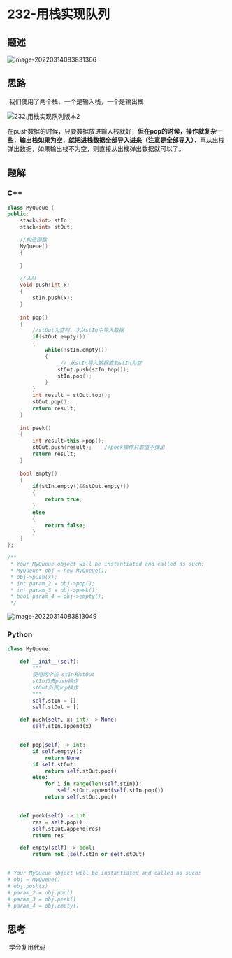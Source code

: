# 232-用栈实现队列

## 题述

![image-20220314083831366](https://happygoing.oss-cn-beijing.aliyuncs.com/img/image-20220314083831366.png)

## 思路

​	我们使用了两个栈，一个是输入栈，一个是输出栈

![232.用栈实现队列版本2](https://code-thinking.cdn.bcebos.com/gifs/232.%E7%94%A8%E6%A0%88%E5%AE%9E%E7%8E%B0%E9%98%9F%E5%88%97%E7%89%88%E6%9C%AC2.gif)

​	在push数据的时候，只要数据放进输入栈就好，**但在pop的时候，操作就复杂一些，输出栈如果为空，就把进栈数据全部导入进来（注意是全部导入）**，再从出栈弹出数据，如果输出栈不为空，则直接从出栈弹出数据就可以了。

## 题解

### C++

```C++
class MyQueue {
public:
    stack<int> stIn;
    stack<int> stOut;

    //构造函数
    MyQueue() 
    {

    }
    
    //入队
    void push(int x) 
    {   
        stIn.push(x);
    }
    
    int pop() 
    {
        //stOut为空时，才从stIn中导入数据
        if(stOut.empty())
        {
            while(!stIn.empty())
            {
                 // 从stIn导入数据直到stIn为空
                stOut.push(stIn.top());
                stIn.pop();
            }
        }
        int result = stOut.top();
        stOut.pop();
        return result;
    }
    
    int peek() 
    {
        int result=this->pop();
        stOut.push(result);    //peek操作只取值不弹出
        return result;
    }
    
    bool empty() 
    {
        if(stIn.empty()&&stOut.empty())
        {
            return true;
        }
        else
        {
            return false;
        }
    }
};

/**
 * Your MyQueue object will be instantiated and called as such:
 * MyQueue* obj = new MyQueue();
 * obj->push(x);
 * int param_2 = obj->pop();
 * int param_3 = obj->peek();
 * bool param_4 = obj->empty();
 */
```

![image-20220314083813049](https://happygoing.oss-cn-beijing.aliyuncs.com/img/image-20220314083813049.png)

### Python

```python
class MyQueue:

    def __init__(self):
        """
        使用两个栈 stIn和stOut
        stIn负责push操作
        stOut负责pop操作
        """
        self.stIn = []
        self.stOut = []

    def push(self, x: int) -> None:
        self.stIn.append(x)


    def pop(self) -> int:
        if self.empty():
            return None
        if self.stOut:
            return self.stOut.pop()
        else:
            for i in range(len(self.stIn)):
                self.stOut.append(self.stIn.pop())
            return self.stOut.pop()


    def peek(self) -> int:
        res = self.pop()
        self.stOut.append(res)
        return res

    def empty(self) -> bool:
        return not (self.stIn or self.stOut)


# Your MyQueue object will be instantiated and called as such:
# obj = MyQueue()
# obj.push(x)
# param_2 = obj.pop()
# param_3 = obj.peek()
# param_4 = obj.empty()
```



## 思考

​	学会复用代码